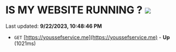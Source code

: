 # IS MY WEBSITE RUNNING ? [![](https://img.shields.io/static/v1?label=Sponsor&message=%E2%9D%A4&logo=GitHub&color=%23fe8e86)](https://github.com/sponsors/<username>)

Last updated: **9/22/2023, 10:48:46 PM**

- `GET` [https://youssefservice.me](https://youssefservice.me) - **Up** (1021ms)
